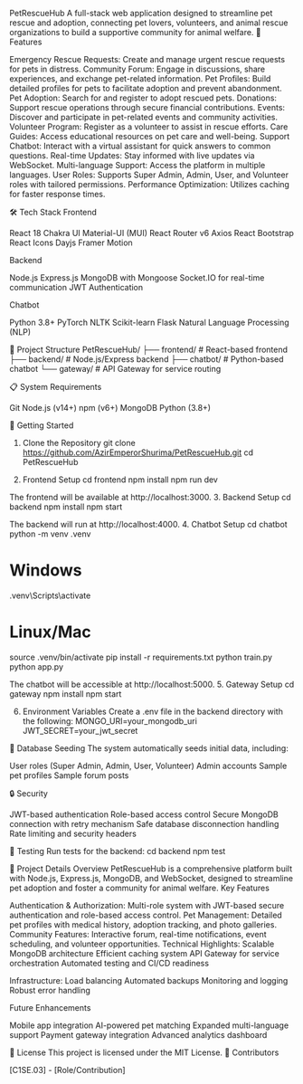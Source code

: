 PetRescueHub
A full-stack web application designed to streamline pet rescue and adoption, connecting pet lovers, volunteers, and animal rescue organizations to build a supportive community for animal welfare.
🌟 Features

Emergency Rescue Requests: Create and manage urgent rescue requests for pets in distress.
Community Forum: Engage in discussions, share experiences, and exchange pet-related information.
Pet Profiles: Build detailed profiles for pets to facilitate adoption and prevent abandonment.
Pet Adoption: Search for and register to adopt rescued pets.
Donations: Support rescue operations through secure financial contributions.
Events: Discover and participate in pet-related events and community activities.
Volunteer Program: Register as a volunteer to assist in rescue efforts.
Care Guides: Access educational resources on pet care and well-being.
Support Chatbot: Interact with a virtual assistant for quick answers to common questions.
Real-time Updates: Stay informed with live updates via WebSocket.
Multi-language Support: Access the platform in multiple languages.
User Roles: Supports Super Admin, Admin, User, and Volunteer roles with tailored permissions.
Performance Optimization: Utilizes caching for faster response times.

🛠️ Tech Stack
Frontend

React 18
Chakra UI
Material-UI (MUI)
React Router v6
Axios
React Bootstrap
React Icons
Dayjs
Framer Motion

Backend

Node.js
Express.js
MongoDB with Mongoose
Socket.IO for real-time communication
JWT Authentication

Chatbot

Python 3.8+
PyTorch
NLTK
Scikit-learn
Flask
Natural Language Processing (NLP)

📁 Project Structure
PetRescueHub/
├── frontend/          # React-based frontend
├── backend/           # Node.js/Express backend
├── chatbot/           # Python-based chatbot
└── gateway/           # API Gateway for service routing

📋 System Requirements

Git
Node.js (v14+)
npm (v6+)
MongoDB
Python (3.8+)

🚀 Getting Started
1. Clone the Repository
git clone https://github.com/AzirEmperorShurima/PetRescueHub.git
cd PetRescueHub

2. Frontend Setup
cd frontend
npm install
npm run dev

The frontend will be available at http://localhost:3000.
3. Backend Setup
cd backend
npm install
npm start

The backend will run at http://localhost:4000.
4. Chatbot Setup
cd chatbot
python -m venv .venv
# Windows
.venv\Scripts\activate
# Linux/Mac
source .venv/bin/activate
pip install -r requirements.txt
python train.py
python app.py

The chatbot will be accessible at http://localhost:5000.
5. Gateway Setup
cd gateway
npm install
npm start

6. Environment Variables
Create a .env file in the backend directory with the following:
MONGO_URI=your_mongodb_uri
JWT_SECRET=your_jwt_secret

💾 Database Seeding
The system automatically seeds initial data, including:

User roles (Super Admin, Admin, User, Volunteer)
Admin accounts
Sample pet profiles
Sample forum posts

🔒 Security

JWT-based authentication
Role-based access control
Secure MongoDB connection with retry mechanism
Safe database disconnection handling
Rate limiting and security headers

🧪 Testing
Run tests for the backend:
cd backend
npm test

📝 Project Details
Overview
PetRescueHub is a comprehensive platform built with Node.js, Express.js, MongoDB, and WebSocket, designed to streamline pet adoption and foster a community for animal welfare.
Key Features

Authentication & Authorization: Multi-role system with JWT-based secure authentication and role-based access control.
Pet Management: Detailed pet profiles with medical history, adoption tracking, and photo galleries.
Community Features: Interactive forum, real-time notifications, event scheduling, and volunteer opportunities.
Technical Highlights:
Scalable MongoDB architecture
Efficient caching system
API Gateway for service orchestration
Automated testing and CI/CD readiness


Infrastructure:
Load balancing
Automated backups
Monitoring and logging
Robust error handling



Future Enhancements

Mobile app integration
AI-powered pet matching
Expanded multi-language support
Payment gateway integration
Advanced analytics dashboard

📜 License
This project is licensed under the MIT License.
👥 Contributors

[C1SE.03] - [Role/Contribution]


